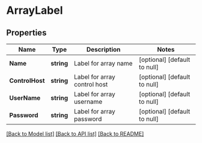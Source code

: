 # ArrayLabel

## Properties
Name | Type | Description | Notes
------------ | ------------- | ------------- | -------------
**Name** | **string** | Label for array name | [optional] [default to null]
**ControlHost** | **string** | Label for array control host | [optional] [default to null]
**UserName** | **string** | Label for array username | [optional] [default to null]
**Password** | **string** | Label for array password | [optional] [default to null]

[[Back to Model list]](../README.md#documentation-for-models) [[Back to API list]](../README.md#documentation-for-api-endpoints) [[Back to README]](../README.md)

